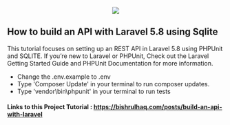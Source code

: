 <p align="center"><img src="https://laravel.com/assets/img/components/logo-laravel.svg"></p>

## How to build an API with Laravel 5.8 using Sqlite

This tutorial focuses on setting up an REST API in Laravel 5.8 using PHPUnit and SQLITE. If you’re new to Laravel or PHPUnit, Check out the Laravel Getting Started Guide and PHPUnit Documentation for more information.

- Change the .env.example to .env
- Type 'Composer Update' in your terminal to run composer updates.
- Type 'vendor\bin\phpunit' in your terminal to run tests

#### Links to this Project Tutorial : https://bishrulhaq.com/posts/build-an-api-with-laravel

